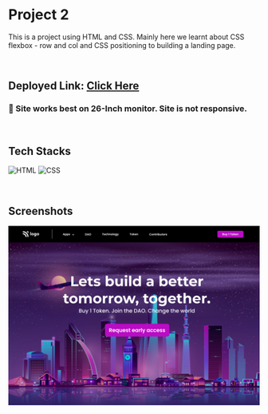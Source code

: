 # Project 2

This is a project using HTML and CSS. Mainly here we learnt about CSS flexbox - row and col and CSS positioning to building a landing page.

<br>

## Deployed Link: [Click Here]()

###  🔸 Site works best on 26-Inch monitor. Site is not responsive.

<br>

## Tech Stacks
![HTML]( https://img.shields.io/badge/HTML5-E34F26?style=for-the-badge&logo=html5&logoColor=white) 
![CSS](https://img.shields.io/badge/CSS3-1572B6?style=for-the-badge&logo=css3&logoColor=white)

<br>

## Screenshots
![Page](./output.png)

<br>




